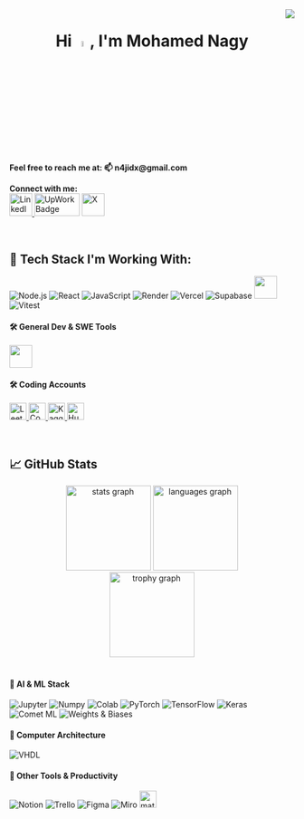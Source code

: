 <img align="right" src="https://visitor-badge.laobi.icu/badge?page_id=mohamednaji7.mohamednaji7&" />

<h1 align="center">Hi <img src="https://media.giphy.com/media/hvRJCLFzcasrR4ia7z/giphy.gif" width="5%">, I'm Mohamed Nagy</h1>



<p align="left">
  <span><strong>Feel free to reach me at:  📫  n4jidx@gmail.com  </strong></span>  
   
  **Connect with me:**  
  <a href="https://www.linkedin.com/in/mohamed-naji/" target="_blank">
    <img src="https://linkedin.com/favicon.ico" alt="LinkedIn" height="40px" width="40px" />
  </a>
   <img src="https://img.shields.io/badge/Upwork-6FDA44?style=for-the-badge&logo=upwork&logoColor=white" alt="UpWork Badge" height="40px" width="80px" />
  <a href="https://x.com/DxN4ji" target="_blank">
    <img src="https://x.com/favicon.ico" alt="X" height="40px" width="40px" />
  </a>
  <!-- <a href="https://www.upwork.com/freelancers/~01e69dc586f1332a26" target="_blank">
    <img src="https://upwork.com/favicon.ico" alt="UpWork" height="40px" width="40px" />
  </a> -->
</p>

<br />

## 🚀 Tech Stack I'm Working With:

<p>
  <img alt="Node.js" src="https://img.shields.io/badge/Node.js-43853D?style=for-the-badge&logo=node.js&logoColor=white" />
  <img alt="React" src="https://img.shields.io/badge/React-20232A?style=for-the-badge&logo=react&logoColor=white" />
  <img alt="JavaScript" src="https://img.shields.io/badge/JavaScript-323330?style=for-the-badge&logo=javascript&logoColor=F7DF1E" />
  <img alt="Render" src="https://img.shields.io/badge/Render-46E3B7?style=for-the-badge&logo=render&logoColor=black" />
  <img alt="Vercel" src="https://img.shields.io/badge/Vercel-000000?style=for-the-badge&logo=vercel&logoColor=white" />
  <img alt="Supabase" src="https://img.shields.io/badge/Supabase-181818?style=for-the-badge&logo=supabase&logoColor=white" />
  <img src="https://go-skill-icons.vercel.app/api/icons?i=express,typescript,vite,npm" height="40"/> 
  <img alt="Vitest" src="https://img.shields.io/badge/Vitest-%236E9F18?style=for-the-badge&logo=Vitest&logoColor=%23fcd703" />

</p>



#### 🛠️ General Dev & SWE Tools

<p> 
  <img src="https://skillicons.dev/icons?i=git,vscode,bash,linux,ubuntu,windows,java,python" height="40" />
</p>


#### 🛠️ Coding Accounts

<p>
  <!-- LeetCode -->
  <a href="https://leetcode.com/u/Do81Klklb4/" target="_blank">
    <img src="https://leetcode.com/favicon.ico" alt="LeetCode" height="30px" width="30px" />
  </a>
  <!-- Codecrafters -->
  <a href="https://app.codecrafters.io/users/mohamednaji7" target="_blank">
    <img src="https://codecrafters.io/favicon.ico" alt="Codecrafters" height="30px" width="30px" />
  </a>
  <!-- Kaggle -->
  <a href="https://www.kaggle.com/mohamedahmednaji" target="_blank">
    <img src="https://kaggle.com/favicon.ico" alt="Kaggle" height="30px" width="30px" />
  </a>
  <!-- Hugging Face -->
  <a href="https://huggingface.co/n4jiDX" target="_blank">
    <img src="https://huggingface.co/favicon.ico" alt="Hugging Face" height="30px" width="30px" />
  </a>
</p>
<br />

## 📈 GitHub Stats

<div align="center">
  <img src="https://github-readme-stats.vercel.app/api?username=mohamednaji7&hide_title=false&hide_rank=false&show_icons=true&include_all_commits=true&count_private=true&disable_animations=false&theme=blue-green&locale=en&hide_border=true&order=1" height="150" alt="stats graph" />
  <img src="https://github-readme-stats.vercel.app/api/top-langs?username=mohamednaji7&locale=en&hide_title=false&layout=compact&card_width=320&langs_count=5&theme=blue-green&hide_border=true&order=2" height="150" alt="languages graph"  />
</div>

<div align="center">
  <!-- <img src="https://github-profile-trophy.vercel.app?username=mohamednaji7&theme=dracula&column=8&row=1&margin-w=8&margin-h=15&no-bg=false&no-frame=false&order=4" height="150" alt="trophy graph" /> -->
  <img src="https://github-profile-trophy.vercel.app?username=mohamednaji7&theme=dracula&column=8&row=1&margin-w=8&margin-h=15&no-bg=true&no-frame=true&order=4" height="150" alt="trophy graph"  />

</div>

# 



#### 🤖 AI & ML Stack

<p>
  <img alt="Jupyter" src="https://img.shields.io/badge/Jupyter-F37626?style=for-the-badge&logo=jupyter&logoColor=white" />
  <img alt="Numpy" src="https://img.shields.io/badge/Numpy-777BB4?style=for-the-badge&logo=numpy&logoColor=white" />
  <img alt="Colab" src="https://img.shields.io/badge/Colab-F9AB00?style=for-the-badge&logo=googlecolab&color=525252" />
  <img alt="PyTorch" src="https://img.shields.io/badge/PyTorch-EE4C2C?style=for-the-badge&logo=pytorch&logoColor=white" />
  <img alt="TensorFlow" src="https://img.shields.io/badge/TensorFlow-FF6F00?style=for-the-badge&logo=tensorflow&logoColor=white" />
  <img alt="Keras" src="https://img.shields.io/badge/Keras-FF0000?style=for-the-badge&logo=keras&logoColor=white" />
  <img alt="Comet ML" src="https://custom-icon-badges.demolab.com/badge/comet%20ml-262c3e?style=for-the-badge&logo=logo_comet_ml&logoColor=black" />
  <img alt="Weights & Biases" src="https://img.shields.io/badge/Weights_&_Biases-FFBE00?style=for-the-badge&logo=WeightsAndBiases&logoColor=white" />


</p>

#### 🧠 Computer Architecture

  <img alt="VHDL" src="https://img.shields.io/badge/VHDL-9E1B32?style=for-the-badge&logoColor=white" />


#### 🧰 Other Tools & Productivity

<p>
  <img alt="Notion" src="https://img.shields.io/badge/Notion-000000?style=for-the-badge&logo=notion&logoColor=white" />
  <img alt="Trello" src="https://img.shields.io/badge/Trello-0052CC?style=for-the-badge&logo=trello&logoColor=white" />
  <img alt="Figma" src="https://img.shields.io/badge/Figma-F24E1E?style=for-the-badge&logo=figma&logoColor=white" />
  <img alt="Miro" src="https://img.shields.io/badge/Miro-F7C922?style=for-the-badge&logo=Miro&logoColor=050036" />
  <img src="https://upload.wikimedia.org/wikipedia/commons/2/21/Matlab_Logo.png" alt="matlab" width="30" height="30"/> </a> <a href="https://opencv.org/" target="_blank" rel="noreferrer">
</p>